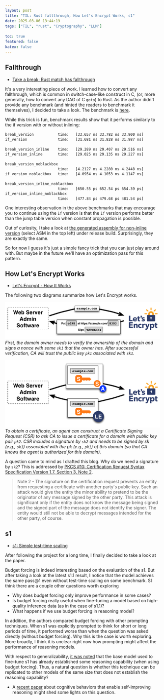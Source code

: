 ```yaml
---
layout: post
title: "TIL: Rust fallthrough, How Let's Encrypt Works, s1"
date: 2025-03-06 13:44:19
tags: ["TIL", "rust", "Cryptography", "LLM"]

toc: true
featured: false
katex: false
---
```


## Fallthrough

- [Take a break: Rust match has fallthrough](https://huonw.github.io/blog/2025/03/rust-fallthrough/)

It's a very interesting piece of work. I learned how to convert any fallthrough, which is common in switch-case-like construct in C, (or, more generally, how to convert any DAG of C `goto`) to Rust. As the author didn't provide any benchmark (and hinted the readers to benchmark it themselves), I decided to take a look. The benchmark is [here](https://github.com/yuxqiu/garden/tree/main/2025-03-06-rust-fallthrough).

While this trick is fun, benchmark results show that it performs similarly to the if version with or without inlining:

```
break_version           time:   [33.657 ns 33.782 ns 33.900 ns]
if_version              time:   [31.681 ns 31.828 ns 31.987 ns]

break_version_inline    time:   [29.289 ns 29.407 ns 29.516 ns]
if_version_inline       time:   [29.025 ns 29.135 ns 29.227 ns]

break_version_noblackbox
                        time:   [4.2127 ns 4.2280 ns 4.2448 ns]
if_version_noblackbox   time:   [4.0954 ns 4.1053 ns 4.1147 ns]

break_version_inline_noblackbox
                        time:   [650.55 ps 652.54 ps 654.39 ps]
if_version_inline_noblackbox
                        time:   [477.84 ps 479.68 ps 481.54 ps]
```

One interesting observation in the above benchmarks that may encourage you to continue using the `if` version is that the `if` version performs better than the jump table version when constant propagation is possible.

Out of curiosity, I take a look at [the generated assembly for non-inline version](https://play.rust-lang.org/?version=stable&mode=release&edition=2024&gist=d55f8240a0656ef2d5540c9972ac1ac5) (select ASM in the top left) under release build. Surprisingly, they are exactly the same.

So for now I guess it's just a simple fancy trick that you can just play around with. But maybe in the future we'll have an optimization pass for this pattern.

## How Let's Encrypt Works

- [Let's Encrypt - How It Works](https://letsencrypt.org/how-it-works/)

The following two diagrams summarize how Let's Encrypt works.

![domain-validation](/assets/img/blog/2025/03/domain-verification.png)
*First, the domain owner needs to verify the ownership of the domain and signs a nonce with some `sk1` that the owner has. After successful verification, CA will trust the public key `pk1` associated with `sk1`.*

![certificate-issuance](/assets/img/blog/2025/03/certificate-issuance.png)
*To obtain a certificate, an agent can construct a Certificate Signing Request (CSR) to ask CA to issue a certificate for a domain with public key pair `pk2`. CSR includes a signature by `sk2` and needs to be signed by sk (e.g., `sk1`) associated with the pk (e.g., `pk1`) of this domain (so that CA knows the agent is authorized for this domain).*

A question came to mind as I drafted this blog. Why do we need a signature by `sk2`? This is addressed by [PKCS #10: Certification Request Syntax Specification Version 1.7, Section 3, Note 2](https://datatracker.ietf.org/doc/html/rfc2986#section-3).

> Note 2 - The signature on the certification request prevents an entity from requesting a certificate with another party's public key. Such an attack would give the entity the minor ability to pretend to be the originator of any message signed by the other party. This attack is significant only if the entity does not know the message being signed and the signed part of the message does not identify the signer.  The entity would still not be able to decrypt messages intended for the other party, of course.

## s1

- [s1: Simple test-time scaling](https://arxiv.org/abs/2501.19393)

After following the project for a long time, I finally decided to take a look at the paper.

Budget forcing is indeed interesting based on the evaluation of the s1. But after taking a look at the latest s1.1 result, I notice that the model achieves the same pass@1 even without test-time scaling on some benchmark. SI think there are a couple other questions worth exploring
- Why does budget forcing only improve performance in some cases?
- Is budget forcing really useful when fine-tuning a model based on high-quality inference data (as in the case of s1.1)?
- What happens if we use budget forcing in reasoning model?

In addition, the authors compared budget forcing with other prompting techniques. When s1 was explicitly prompted to think for short or long periods of time, it performed worse than when the question was asked directly (without budget forcing). Why this is the case is worth exploring. More broadly, I think it is unclear right now how prompting might affect the performance of reasoning models.

With respect to generalizability, [it was noted](https://github.com/simplescaling/s1/issues/45) that the base model used to fine-tune s1 has already established some reasoning capability (when using budget forcing). Thus, a natural question is whether this technique can be replicated to other models of the same size that does not establish the reasoning capability?
- A [recent paper](https://arxiv.org/abs/2503.01307) about cognitive behaviors that enable self-improving reasoning might shed some lights on this question.